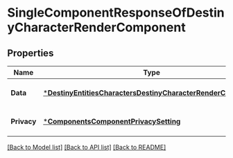 # SingleComponentResponseOfDestinyCharacterRenderComponent

## Properties
Name | Type | Description | Notes
------------ | ------------- | ------------- | -------------
**Data** | [***DestinyEntitiesCharactersDestinyCharacterRenderComponent**](Destiny.Entities.Characters.DestinyCharacterRenderComponent.md) |  | [optional] [default to null]
**Privacy** | [***ComponentsComponentPrivacySetting**](Components.ComponentPrivacySetting.md) |  | [optional] [default to null]

[[Back to Model list]](../README.md#documentation-for-models) [[Back to API list]](../README.md#documentation-for-api-endpoints) [[Back to README]](../README.md)



